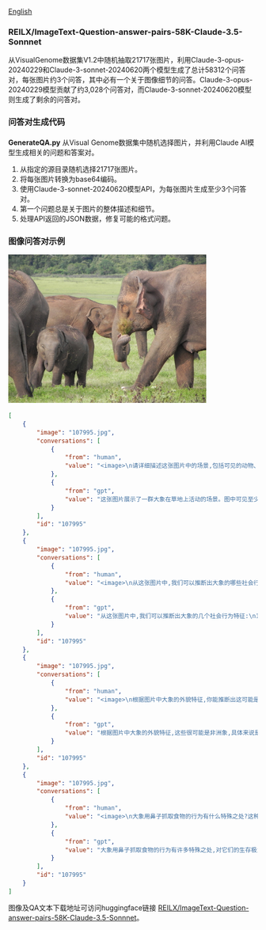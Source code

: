 [English](README.md)

### REILX/ImageText-Question-answer-pairs-58K-Claude-3.5-Sonnnet
从VisualGenome数据集V1.2中随机抽取21717张图片，利用Claude-3-opus-20240229和Claude-3-sonnet-20240620两个模型生成了总计58312个问答对，每张图片约3个问答，其中必有一个关于图像细节的问答。Claude-3-opus-20240229模型贡献了约3,028个问答对，而Claude-3-sonnet-20240620模型则生成了剩余的问答对。


### 问答对生成代码
####  
**GenerateQA.py** 从Visual Genome数据集中随机选择图片，并利用Claude AI模型生成相关的问题和答案对。

1. 从指定的源目录随机选择21717张图片。
2. 将每张图片转换为base64编码。
3. 使用Claude-3-sonnet-20240620模型API，为每张图片生成至少3个问答对。
4. 第一个问题总是关于图片的整体描述和细节。
5. 处理API返回的JSON数据，修复可能的格式问题。


### 图像问答对示例
<img src="./images/107995.jpg" width="400" height="300">

```json
[
    {
        "image": "107995.jpg",
        "conversations": [
            {
                "from": "human",
                "value": "<image>\n请详细描述这张图片中的场景,包括可见的动物、它们的行为以及周围的环境。"
            },
            {
                "from": "gpt",
                "value": "这张图片展示了一群大象在草地上活动的场景。图中可见至少4只大象,其中包括成年大象和幼象。大象们正在一片开阔的绿色草地上悠闲地行走和进食。最前方的一只大象正用长鼻子抓取草地上的植物,准备送入口中。幼象紧跟在成年大象身边,看起来很安全。背景是郁郁葱葱的树林或灌木丛,为整个场景增添了自然和野性的氛围。这是一幅典型的非洲草原或野生动物保护区的景象。"
            }
        ],
        "id": "107995"
    },
    {
        "image": "107995.jpg",
        "conversations": [
            {
                "from": "human",
                "value": "<image>\n从这张图片中,我们可以推断出大象的哪些社会行为特征?"
            },
            {
                "from": "gpt",
                "value": "从这张图片中,我们可以推断出大象的几个社会行为特征:\n1. 群居性:图中显示多只大象聚集在一起,说明大象是群居动物。\n2. 家族结构:可以看到成年大象和幼象在一起,表明大象有家族结构,成年大象会照顾和保护幼象。\n3. 协作觅食:大象们共同在草地上觅食,显示了它们在寻找食物时的协作行为。\n4. 互相关爱:成年大象和幼象靠得很近,体现了大象家族成员之间的亲密关系和互相关爱。\n5. 分工:成年大象似乎在带领和保护幼象,说明大象群体中可能存在分工。"
            }
        ],
        "id": "107995"
    },
    {
        "image": "107995.jpg",
        "conversations": [
            {
                "from": "human",
                "value": "<image>\n根据图片中大象的外貌特征,你能推断出这可能是哪种大象吗?为什么?"
            },
            {
                "from": "gpt",
                "value": "根据图片中大象的外貌特征,这些很可能是非洲象,具体来说是非洲草原象。理由如下:\n\n1. 体型:图中的大象体型巨大,非洲象是世界上最大的陆地动物。\n2. 耳朵:虽然图片不是特写,但可以看出大象的耳朵较大,这是非洲象的典型特征。非洲象的耳朵比亚洲象大得多。\n3. 皮肤颜色:大象呈现灰褐色,这是非洲象的常见肤色。\n4. 环境:背景是开阔的草原和远处的树林,这符合非洲草原象的栖息地特征。\n5. 象牙:虽然不是所有大象都清晰可见,但似乎可以看到一些大象有象牙,非洲象的象牙通常比亚洲象更明显。\n\n综上所述,根据体型、耳朵大小、肤色、环境和可能的象牙特征,这些大象很可能是非洲草原象。"
            }
        ],
        "id": "107995"
    },
    {
        "image": "107995.jpg",
        "conversations": [
            {
                "from": "human",
                "value": "<image>\n大象用鼻子抓取食物的行为有什么特殊之处?这种行为对大象的生存有何重要性?"
            },
            {
                "from": "gpt",
                "value": "大象用鼻子抓取食物的行为有许多特殊之处,对它们的生存极为重要:\n\n1. 灵活性:大象的鼻子非常灵活,可以精确地抓取各种大小的食物,从草到树枝都能处理。\n\n2. 力量:鼻子不仅灵活,还非常有力,能够拔出植物或折断树枝。\n\n3. 感知能力:鼻子末端有敏感的触觉,能够感知食物的质地和适口性。\n\n4. 多功能性:鼻子可以用来抓取、嗅闻、触摸和运送食物到口中。\n\n5. 效率:长鼻子让大象能够在不弯腰的情况下取食地面的植物,提高了觅食效率。\n\n6. 水分获取:鼻子还可以用来吸水和喷水,帮助大象在干旱环境中生存。\n\n7. 适应性:这种进食方式让大象能够适应多种环境,从草原到森林都能获取食物。\n\n这种行为对大象的生存至关重要,因为它们需要每天消耗大量食物来维持庞大的体型。鼻子的多功能性让大象能够高效地获取多样化的食物,适应不同的环境,从而在各种生态系统中生存和繁衍。"
            }
        ],
        "id": "107995"
    }
]
```


图像及QA文本下载地址可访问huggingface链接 [REILX/ImageText-Question-answer-pairs-58K-Claude-3.5-Sonnnet](https://huggingface.co/datasets/REILX/ImageText-Question-answer-pairs-58K-Claude-3.5-Sonnnet)。
